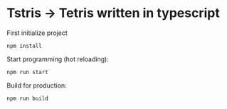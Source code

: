# Tstris -> Tetris written in typescript

First initialize project
```console
npm install
```

Start programming (hot reloading):
```console
npm run start
```

Build for production:
```console
npm run build
```
